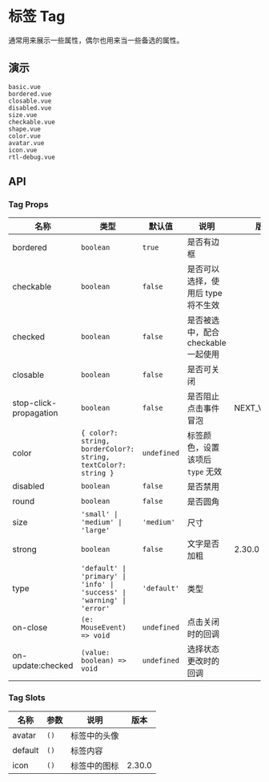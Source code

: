 # 标签 Tag

通常用来展示一些属性，偶尔也用来当一些备选的属性。

## 演示

```demo
basic.vue
bordered.vue
closable.vue
disabled.vue
size.vue
checkable.vue
shape.vue
color.vue
avatar.vue
icon.vue
rtl-debug.vue
```

## API

### Tag Props

| 名称 | 类型 | 默认值 | 说明 | 版本 |
| --- | --- | --- | --- | --- |
| bordered | `boolean` | `true` | 是否有边框 |  |
| checkable | `boolean` | `false` | 是否可以选择，使用后 type 将不生效 |  |
| checked | `boolean` | `false` | 是否被选中，配合 checkable 一起使用 |  |
| closable | `boolean` | `false` | 是否可关闭 |  |
| stop-click-propagation | `boolean` | `false` | 是否阻止点击事件冒泡 | NEXT_VERSION |
| color | `{ color?: string, borderColor?: string, textColor?: string }` | `undefined` | 标签颜色，设置该项后　`type` 无效 |  |
| disabled | `boolean` | `false` | 是否禁用 |  |
| round | `boolean` | `false` | 是否圆角 |  |
| size | `'small' \| 'medium' \| 'large'` | `'medium'` | 尺寸 |  |
| strong | `boolean` | `false` | 文字是否加粗 | 2.30.0 |
| type | `'default' \| 'primary' \| 'info' \| 'success' \| 'warning' \| 'error'` | `'default'` | 类型 |
| on-close | `(e: MouseEvent) => void` | `undefined` | 点击关闭时的回调 |
| on-update:checked | `(value: boolean) => void` | `undefined` | 选择状态更改时的回调 |

### Tag Slots

| 名称    | 参数 | 说明         | 版本   |
| ------- | ---- | ------------ | ------ |
| avatar  | `()` | 标签中的头像 |        |
| default | `()` | 标签内容     |        |
| icon    | `()` | 标签中的图标 | 2.30.0 |
